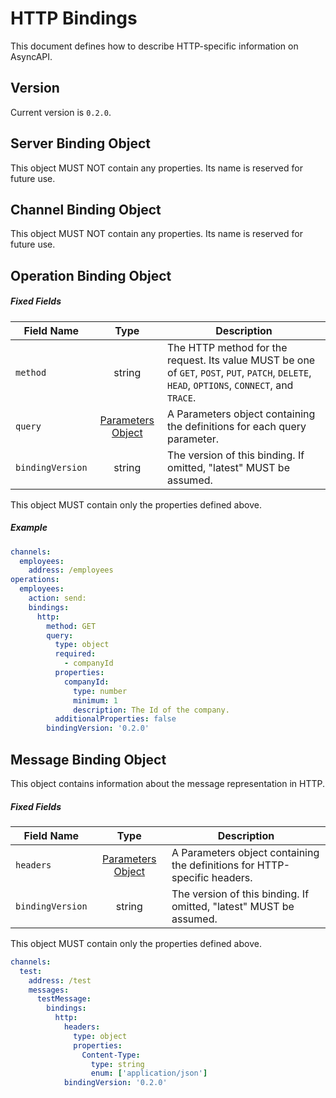 # HTTP Bindings

This document defines how to describe HTTP-specific information on AsyncAPI.

<a name="version"></a>

## Version

Current version is `0.2.0`.


<a name="server"></a>

## Server Binding Object

This object MUST NOT contain any properties. Its name is reserved for future use.

<a name="channel"></a>

## Channel Binding Object

This object MUST NOT contain any properties. Its name is reserved for future use.


<a name="operation"></a>

## Operation Binding Object
 
##### Fixed Fields

Field Name | Type | Description
---|:---:|---
<a name="operationBindingObjectMethod"></a>`method` | string | The HTTP method for the request. Its value MUST be one of `GET`, `POST`, `PUT`, `PATCH`, `DELETE`, `HEAD`, `OPTIONS`, `CONNECT`, and `TRACE`.
<a name="operationBindingObjectQuery"></a>`query` | [Parameters Object][parametersObject] | A Parameters object containing the definitions for each query parameter.
<a name="operationBindingObjectBindingVersion"></a>`bindingVersion` | string | The version of this binding. If omitted, "latest" MUST be assumed.

This object MUST contain only the properties defined above.

##### Example

```yaml
channels:
  employees:
    address: /employees
operations:
  employees:
    action: send:
    bindings:
      http:
        method: GET
        query:
          type: object
          required:
            - companyId
          properties:
            companyId:
              type: number
              minimum: 1
              description: The Id of the company.
          additionalProperties: false
        bindingVersion: '0.2.0'
```


<a name="message"></a>

## Message Binding Object

This object contains information about the message representation in HTTP.

##### Fixed Fields

Field Name | Type | Description
---|:---:|---
<a name="messageBindingObjectHeaders"></a>`headers` | [Parameters Object][parametersObject] | A Parameters object containing the definitions for HTTP-specific headers.
<a name="messageBindingObjectBindingVersion"></a>`bindingVersion` | string | The version of this binding. If omitted, "latest" MUST be assumed.

This object MUST contain only the properties defined above.


```yaml
channels:
  test:
    address: /test
    messages:
      testMessage:
        bindings:
          http:
            headers:
              type: object
              properties:
                Content-Type:
                  type: string
                  enum: ['application/json']
            bindingVersion: '0.2.0'
```

[schemaObject]: https://www.asyncapi.com/docs/specifications/latest/#schemaObject
[parametersObject]: https://www.asyncapi.com/docs/specifications/latest/#parametersObject